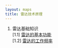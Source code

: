```yaml
---
layout: maps
title: 雷达技术原理
---
```


1. 雷达基础知识  
   [1.1] [雷达的基本功能](/2015/01/13/02.html)  
   [1.2] [雷达的工作频率](/2015/01/14/01.html)